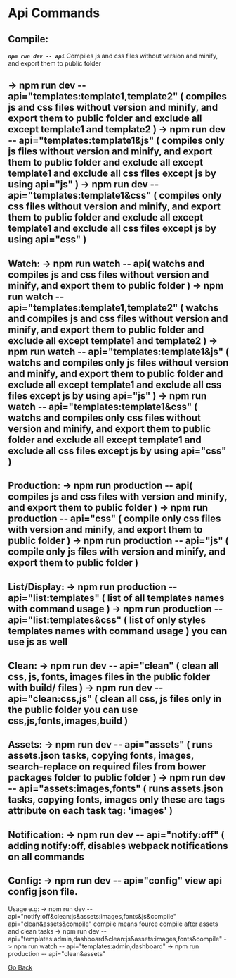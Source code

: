 

# Api Commands

## Compile:
***`npm run dev -- api`***
Compiles js and css files without version and minify, and export them to public folder

-> npm run dev -- api="templates:template1,template2" ( compiles js and css files without version and minify, and export them to public folder and exclude all except template1 and template2 )
-> npm run dev -- api="templates:template1&js" ( compiles only js files without version and minify, and export them to public folder and exclude all except template1 and exclude all css files except js by using api="js" )
-> npm run dev -- api="templates:template1&css" ( compiles only css files without version and minify, and export them to public folder and exclude all except template1 and exclude all css files except js by using api="css" )
-------------------------------------------------------------------------------------------------------------------------
Watch:
-> npm run watch -- api( watchs and compiles js and css files without version and minify, and export them to public folder )
-> npm run watch -- api="templates:template1,template2" ( watchs and compiles js and css files without version and minify, and export them to public folder and exclude all except template1 and template2 )
-> npm run watch -- api="templates:template1&js" ( watchs and compiles only js files without version and minify, and export them to public folder and exclude all except template1 and exclude all css files except js by using api="js" )
-> npm run watch -- api="templates:template1&css" ( watchs and compiles only css files without version and minify, and export them to public folder and exclude all except template1 and exclude all css files except js by using api="css" )
-------------------------------------------------------------------------------------------------------------------------
Production:
-> npm run production -- api( compiles js and css files with version and minify, and export them to public folder )
-> npm run production -- api="css" ( compile only css files with version and minify, and export them to public folder )
-> npm run production -- api="js" ( compile only js files with version and minify, and export them to public folder )
-------------------------------------------------------------------------------------------------------------------------
List/Display:
-> npm run production -- api="list:templates" ( list of all templates names with command usage )
-> npm run production -- api="list:templates&css" ( list of only styles templates names with command usage ) you can use js as well
-------------------------------------------------------------------------------------------------------------------------
Clean:
-> npm run dev -- api="clean" ( clean all css, js, fonts, images files  in the public folder with build/ files  )
-> npm run dev -- api="clean:css,js" ( clean all css, js files only in the public folder you can use css,js,fonts,images,build  )
-------------------------------------------------------------------------------------------------------------------------
Assets:
-> npm run dev -- api="assets" ( runs assets.json tasks, copying fonts, images, search-replace on required files from bower packages folder to public folder )
-> npm run dev -- api="assets:images,fonts" ( runs assets.json tasks, copying fonts, images only these are tags attribute on each task tag: 'images' )
-------------------------------------------------------------------------------------------------------------------------
Notification:
-> npm run dev -- api="notify:off" ( adding notify:off, disables webpack notifications on all commands
-------------------------------------------------------------------------------------------------------------------------
Config:
-> npm run dev -- api="config"  view api config json file.
-------------------------------------------------------------------------------------------------------------------------
Usage e.g:
-> npm run dev -- api="notify:off&clean:js&assets:images,fonts&js&compile" api="clean&assets&compile" compile means fource compile after assets and clean tasks
-> npm run dev -- api="templates:admin,dashboard&clean:js&assets:images,fonts&compile"
-> npm run watch -- api="templates:admin,dashboard"
-> npm run production -- api="clean&assets"

[Go Back](../README.md)
